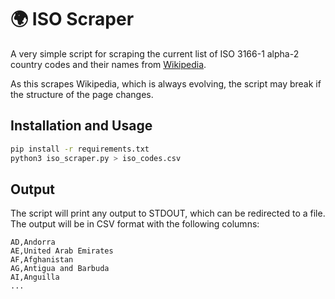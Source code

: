 # 🌍 ISO Scraper
A very simple script for scraping the current list of ISO 3166-1 alpha-2 country codes and their names from [Wikipedia](https://en.wikipedia.org/wiki/ISO_3166-1_alpha-2#Officially_assigned_code_elements).

As this scrapes Wikipedia, which is always evolving, the script may break if the structure of the page changes.

## Installation and Usage

```bash
pip install -r requirements.txt
python3 iso_scraper.py > iso_codes.csv
```

## Output
The script will print any output to STDOUT, which can be redirected to a file. The output will be in CSV format with the following columns:

```csv
AD,Andorra
AE,United Arab Emirates
AF,Afghanistan
AG,Antigua and Barbuda
AI,Anguilla
...
```
